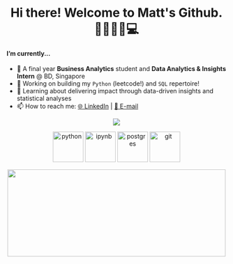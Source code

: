 <h1 align="center">
Hi there! Welcome to Matt's Github. 👋🥸🍻🧋💻
</h1>

#### I’m currently...
- 💬 A final year **Business Analytics** student and **Data Analytics & Insights Intern** @ BD, Singapore
- 🔭 Working on building my `Python` (leetcode!) and `SQL` repertoire!
- 🌱 Learning about delivering impact through data-driven insights and statistical analyses
- 📫 How to reach me: [🌐 LinkedIn](https://www.linkedin.com/in/matthewmcsl/) | [📧 E-mail](matthew97chan@gmail.com)



<p align="center">
      
<a href="https://github.com/anuraghazra/github-readme-stats">
  <img align='center' src='https://github-readme-stats.vercel.app/api?username=Matthewmcsl&theme=gruvbox_light)'/>
</a>
      </p>  


<p align="center">
      <img src="https://www.vectorlogo.zone/logos/python/python-icon.svg" alt="python" width="70" height="70"/>
      <img src="https://www.vectorlogo.zone/logos/jupyter/jupyter-icon.svg" alt="ipynb" width="70" height="70"/>
      <img src="https://www.vectorlogo.zone/logos/postgresql/postgresql-icon.svg" alt="postgres" width="70" height="70"/>
      <img src="https://www.vectorlogo.zone/logos/git-scm/git-scm-icon.svg" alt="git" width="70" height="70"/>
  </p> 

<div align="center">
      <img width="500" height="200" src="https://user-images.githubusercontent.com/62096792/158171699-6a70c7b3-1e4f-49d0-aa32-911342cf90c1.png">
      </div>
  
 
 


